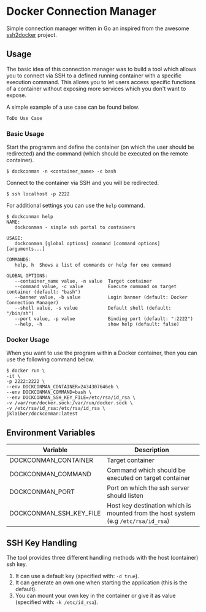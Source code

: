 # Docker Connection Manager
Simple connection manager written in Go an inspired from the awesome [ssh2docker](#https://github.com/moul/ssh2docker/) project. 

## Usage
The basic idea of this connection manager was to build a tool which allows you to connect via SSH to a defined running container with a specific execution command. This allows you to let users access specific functions of a container without exposing more services which you don't want to expose.  
  
A simple example of a use case can be found below.
```
ToDo Use Case
```

### Basic Usage 
Start the programm and define the container (on which the user should be redirected) and the command (which should be executed on the remote container).
```
$ dockconman -n <container_name> -c bash
```
Connect to the container via SSH and you will be redirected.
```
$ ssh localhost -p 2222
```
For additional settings you can use the `help` command.
```
$ dockconman help
NAME:
   dockconman - simple ssh portal to containers

USAGE:
   dockconman [global options] command [command options] [arguments...]

COMMANDS:
   help, h  Shows a list of commands or help for one command

GLOBAL OPTIONS:
   --container_name value, -n value  Target container
   --command value, -c value         Execute command on target container (default: "bash")
   --banner value, -b value          Login banner (default: Docker Connection Manager)
   --shell value, -s value           Default shell (default: "/bin/sh")
   --port value, -p value            Binding port (default: ":2222")
   --help, -h                        show help (default: false)
```

### Docker Usage
When you want to use the program within a Docker container, then you can use the following command below.
```
$ docker run \
-it \
-p 2222:2222 \
--env DOCKCONMAN_CONTAINER=2434307646eb \
--env DOCKCONMAN_COMMAND=bash \
--env DOCKCONMAN_SSH_KEY_FILE=/etc/rsa/id_rsa \
-v /var/run/docker.sock:/var/run/docker.sock \
-v /etc/rsa/id_rsa:/etc/rsa/id_rsa \
jklaiber/dockconman:latest
```

## Environment Variables
| Variable | Description |
|---|---|
|DOCKCONMAN_CONTAINER| Target container |
|DOCKCONMAN_COMMAND| Command which should be executed on target container |
|DOCKCONMAN_PORT|Port on which the ssh server should listen|
|DOCKCONMAN_SSH_KEY_FILE|Host key destination which is mounted from the host system (e.g `/etc/rsa/id_rsa`)|

## SSH Key Handling
The tool provides three different handling methods with the host (container) ssh key. 
1. It can use a default key (specified with: `-d true`).
2. It can generate an own one when starting the application (this is the default).
3. You can mount your own key in the container or give it as value (specified with: `-k /etc/id_rsa`).